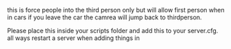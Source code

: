 this is force people into the third person only but will allow first person when in cars if you leave the car the camrea will jump back to thirdperson.

Please place this inside your scripts folder and add this to your server.cfg. all ways restart a server when adding things in
